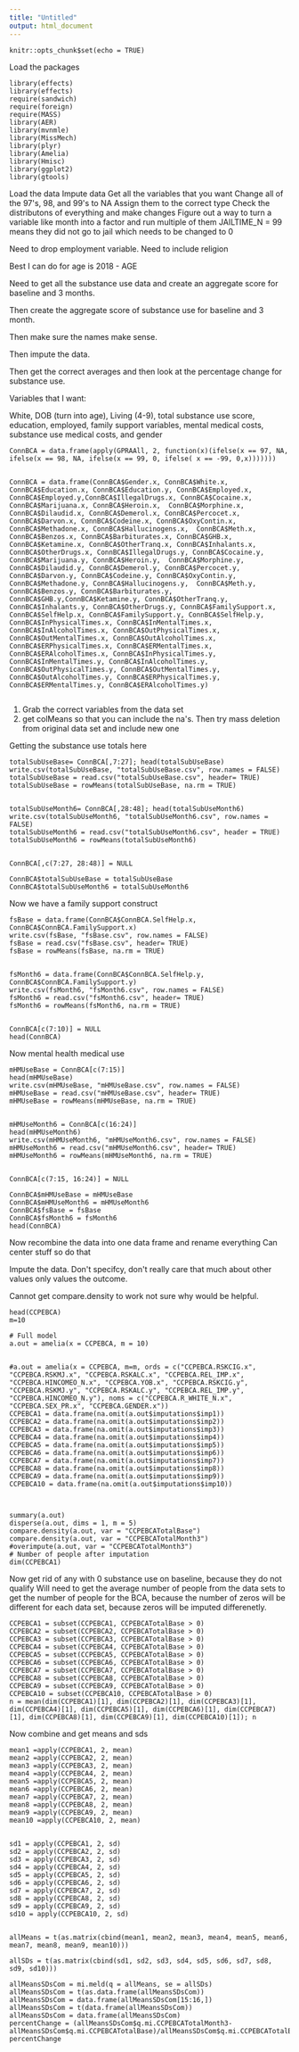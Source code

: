 ```yaml
---
title: "Untitled"
output: html_document
---
```


```{r setup, include=FALSE}
knitr::opts_chunk$set(echo = TRUE)
```
Load the packages
```{r}
library(effects)
library(effects)
require(sandwich)
require(foreign)
require(MASS)
library(AER)
library(mvnmle)
library(MissMech)
library(plyr)
library(Amelia)
library(Hmisc)
library(ggplot2)
library(gtools)
```
Load the data
Impute data
Get all the variables that you want
Change all of the 97's, 98, and 99's to NA
Assign them to the correct type
Check the distributons of everything and make changes
Figure out a way to turn a variable like month into a factor and run multiple of them
JAILTIME_N = 99 means they did not go to jail which needs to be changed to 0

Need to drop employment variable.  Need to include religion

Best I can do for age is 2018 - AGE

Need to get all the substance use data and create an aggregate score for baseline and 3 months.

Then create the aggregate score of substance use for baseline and 3 month.

Then make sure the names make sense.  

Then impute the data.  

Then get the correct averages and then look at the percentage change for substance use.

Variables that I want: 

White, DOB (turn into age), Living (4-9), total substance use score, education, employed, family support variables, mental medical costs, substance use medical costs, and gender
```{r}
ConnBCA = data.frame(apply(GPRAAll, 2, function(x)(ifelse(x == 97, NA, ifelse(x == 98, NA, ifelse(x == 99, 0, ifelse( x == -99, 0,x)))))))


ConnBCA = data.frame(ConnBCA$Gender.x, ConnBCA$White.x, ConnBCA$Education.x, ConnBCA$Education.y, ConnBCA$Employed.x, ConnBCA$Employed.y,ConnBCA$IllegalDrugs.x, ConnBCA$Cocaine.x, ConnBCA$Marijuana.x, ConnBCA$Heroin.x,  ConnBCA$Morphine.x,  ConnBCA$Dilaudid.x, ConnBCA$Demerol.x, ConnBCA$Percocet.x, ConnBCA$Darvon.x, ConnBCA$Codeine.x, ConnBCA$OxyContin.x, ConnBCA$Methadone.x, ConnBCA$Hallucinogens.x,  ConnBCA$Meth.x,  ConnBCA$Benzos.x, ConnBCA$Barbiturates.x, ConnBCA$GHB.x, ConnBCA$Ketamine.x, ConnBCA$OtherTranq.x, ConnBCA$Inhalants.x, ConnBCA$OtherDrugs.x, ConnBCA$IllegalDrugs.y, ConnBCA$Cocaine.y, ConnBCA$Marijuana.y, ConnBCA$Heroin.y,  ConnBCA$Morphine.y,  ConnBCA$Dilaudid.y, ConnBCA$Demerol.y, ConnBCA$Percocet.y, ConnBCA$Darvon.y, ConnBCA$Codeine.y, ConnBCA$OxyContin.y, ConnBCA$Methadone.y, ConnBCA$Hallucinogens.y,  ConnBCA$Meth.y,  ConnBCA$Benzos.y, ConnBCA$Barbiturates.y, ConnBCA$GHB.y,ConnBCA$Ketamine.y, ConnBCA$OtherTranq.y, ConnBCA$Inhalants.y, ConnBCA$OtherDrugs.y, ConnBCA$FamilySupport.x, ConnBCA$SelfHelp.x, ConnBCA$FamilySupport.y, ConnBCA$SelfHelp.y, ConnBCA$InPhysicalTimes.x, ConnBCA$InMentalTimes.x, ConnBCA$InAlcoholTimes.x, ConnBCA$OutPhysicalTimes.x, ConnBCA$OutMentalTimes.x, ConnBCA$OutAlcoholTimes.x, ConnBCA$ERPhysicalTimes.x, ConnBCA$ERMentalTimes.x, ConnBCA$ERAlcoholTimes.x, ConnBCA$InPhysicalTimes.y, ConnBCA$InMentalTimes.y, ConnBCA$InAlcoholTimes.y, ConnBCA$OutPhysicalTimes.y, ConnBCA$OutMentalTimes.y, ConnBCA$OutAlcoholTimes.y, ConnBCA$ERPhysicalTimes.y, ConnBCA$ERMentalTimes.y, ConnBCA$ERAlcoholTimes.y) 


```

1. Grab the correct variables from the data set
2. get colMeans so that you can include the na's.  Then try mass deletion from original data set and include new one



Getting the substance use totals here

```{r}
totalSubUseBase= ConnBCA[,7:27]; head(totalSubUseBase)
write.csv(totalSubUseBase, "totalSubUseBase.csv", row.names = FALSE)
totalSubUseBase = read.csv("totalSubUseBase.csv", header= TRUE)
totalSubUseBase = rowMeans(totalSubUseBase, na.rm = TRUE)


totalSubUseMonth6= ConnBCA[,28:48]; head(totalSubUseMonth6)
write.csv(totalSubUseMonth6, "totalSubUseMonth6.csv", row.names = FALSE)
totalSubUseMonth6 = read.csv("totalSubUseMonth6.csv", header = TRUE)
totalSubUseMonth6 = rowMeans(totalSubUseMonth6)


ConnBCA[,c(7:27, 28:48)] = NULL

ConnBCA$totalSubUseBase = totalSubUseBase
ConnBCA$totalSubUseMonth6 = totalSubUseMonth6

```

Now we have a family support construct

```{r}
fsBase = data.frame(ConnBCA$ConnBCA.SelfHelp.x, ConnBCA$ConnBCA.FamilySupport.x)
write.csv(fsBase, "fsBase.csv", row.names = FALSE)
fsBase = read.csv("fsBase.csv", header= TRUE)
fsBase = rowMeans(fsBase, na.rm = TRUE)


fsMonth6 = data.frame(ConnBCA$ConnBCA.SelfHelp.y, ConnBCA$ConnBCA.FamilySupport.y)
write.csv(fsMonth6, "fsMonth6.csv", row.names = FALSE)
fsMonth6 = read.csv("fsMonth6.csv", header= TRUE)
fsMonth6 = rowMeans(fsMonth6, na.rm = TRUE)


ConnBCA[c(7:10)] = NULL
head(ConnBCA)
```

Now mental health medical use
```{r}
mHMUseBase = ConnBCA[c(7:15)]
head(mHMUseBase)
write.csv(mHMUseBase, "mHMUseBase.csv", row.names = FALSE)
mHMUseBase = read.csv("mHMUseBase.csv", header= TRUE)
mHMUseBase = rowMeans(mHMUseBase, na.rm = TRUE)


mHMUseMonth6 = ConnBCA[c(16:24)]
head(mHMUseMonth6)
write.csv(mHMUseMonth6, "mHMUseMonth6.csv", row.names = FALSE)
mHMUseMonth6 = read.csv("mHMUseMonth6.csv", header= TRUE)
mHMUseMonth6 = rowMeans(mHMUseMonth6, na.rm = TRUE)


ConnBCA[c(7:15, 16:24)] = NULL

ConnBCA$mHMUseBase = mHMUseBase
ConnBCA$mHMUseMonth6 = mHMUseMonth6
ConnBCA$fsBase = fsBase
ConnBCA$fsMonth6 = fsMonth6
head(ConnBCA)
```


Now recombine the data into one data frame and rename everything
Can center stuff so do that 

Impute the data.  Don't specifcy, don't really care that much about other values only values the outcome. 

Cannot get compare.density to work not sure why would be helpful.
```{r}
head(CCPEBCA)
m=10

# Full model
a.out = amelia(x = CCPEBCA, m = 10)


#a.out = amelia(x = CCPEBCA, m=m, ords = c("CCPEBCA.RSKCIG.x", "CCPEBCA.RSKMJ.x", "CCPEBCA.RSKALC.x", "CCPEBCA.REL_IMP.x", "CCPEBCA.HINCOMEO_N.x", "CCPEBCA.YOB.x", "CCPEBCA.RSKCIG.y", "CCPEBCA.RSKMJ.y", "CCPEBCA.RSKALC.y", "CCPEBCA.REL_IMP.y", "CCPEBCA.HINCOMEO_N.y"), noms = c("CCPEBCA.R_WHITE_N.x", "CCPEBCA.SEX_PR.x", "CCPEBCA.GENDER.x"))
CCPEBCA1 = data.frame(na.omit(a.out$imputations$imp1))
CCPEBCA2 = data.frame(na.omit(a.out$imputations$imp2))
CCPEBCA3 = data.frame(na.omit(a.out$imputations$imp3))
CCPEBCA4 = data.frame(na.omit(a.out$imputations$imp4))
CCPEBCA5 = data.frame(na.omit(a.out$imputations$imp5))
CCPEBCA6 = data.frame(na.omit(a.out$imputations$imp6))
CCPEBCA7 = data.frame(na.omit(a.out$imputations$imp7))
CCPEBCA8 = data.frame(na.omit(a.out$imputations$imp8))
CCPEBCA9 = data.frame(na.omit(a.out$imputations$imp9))
CCPEBCA10 = data.frame(na.omit(a.out$imputations$imp10))



summary(a.out)
disperse(a.out, dims = 1, m = 5)
compare.density(a.out, var = "CCPEBCATotalBase")
compare.density(a.out, var = "CCPEBCATotalMonth3")
#overimpute(a.out, var = "CCPEBCATotalMonth3")
# Number of people after imputation
dim(CCPEBCA1)
```
Now get rid of any with 0 substance use on baseline, because they do not qualify
Will need to get the average number of people from the data sets to get the number of people for the BCA, because the number of zeros will be different for each data set, because zeros will be imputed differenetly.
```{r}
CCPEBCA1 = subset(CCPEBCA1, CCPEBCATotalBase > 0)
CCPEBCA2 = subset(CCPEBCA2, CCPEBCATotalBase > 0)
CCPEBCA3 = subset(CCPEBCA3, CCPEBCATotalBase > 0)
CCPEBCA4 = subset(CCPEBCA4, CCPEBCATotalBase > 0)
CCPEBCA5 = subset(CCPEBCA5, CCPEBCATotalBase > 0)
CCPEBCA6 = subset(CCPEBCA6, CCPEBCATotalBase > 0)
CCPEBCA7 = subset(CCPEBCA7, CCPEBCATotalBase > 0)
CCPEBCA8 = subset(CCPEBCA8, CCPEBCATotalBase > 0)
CCPEBCA9 = subset(CCPEBCA9, CCPEBCATotalBase > 0)
CCPEBCA10 = subset(CCPEBCA10, CCPEBCATotalBase > 0)
n = mean(dim(CCPEBCA1)[1], dim(CCPEBCA2)[1], dim(CCPEBCA3)[1], dim(CCPEBCA4)[1], dim(CCPEBCA5)[1], dim(CCPEBCA6)[1], dim(CCPEBCA7)[1], dim(CCPEBCA8)[1], dim(CCPEBCA9)[1], dim(CCPEBCA10)[1]); n

```


Now combine and get means and sds
```{r}
mean1 =apply(CCPEBCA1, 2, mean)
mean2 =apply(CCPEBCA2, 2, mean)
mean3 =apply(CCPEBCA3, 2, mean)
mean4 =apply(CCPEBCA4, 2, mean)
mean5 =apply(CCPEBCA5, 2, mean)
mean6 =apply(CCPEBCA6, 2, mean)
mean7 =apply(CCPEBCA7, 2, mean)
mean8 =apply(CCPEBCA8, 2, mean)
mean9 =apply(CCPEBCA9, 2, mean)
mean10 =apply(CCPEBCA10, 2, mean)


sd1 = apply(CCPEBCA1, 2, sd)
sd2 = apply(CCPEBCA2, 2, sd)
sd3 = apply(CCPEBCA3, 2, sd)
sd4 = apply(CCPEBCA4, 2, sd)
sd5 = apply(CCPEBCA5, 2, sd)
sd6 = apply(CCPEBCA6, 2, sd)
sd7 = apply(CCPEBCA7, 2, sd)
sd8 = apply(CCPEBCA8, 2, sd)
sd9 = apply(CCPEBCA9, 2, sd)
sd10 = apply(CCPEBCA10, 2, sd)


allMeans = t(as.matrix(cbind(mean1, mean2, mean3, mean4, mean5, mean6, mean7, mean8, mean9, mean10)))

allSDs = t(as.matrix(cbind(sd1, sd2, sd3, sd4, sd5, sd6, sd7, sd8, sd9, sd10)))

allMeansSDsCom = mi.meld(q = allMeans, se = allSDs)
allMeansSDsCom = t(as.data.frame(allMeansSDsCom))
allMeansSDsCom = data.frame(allMeansSDsCom[15:16,]) 
allMeansSDsCom = t(data.frame(allMeansSDsCom))
allMeansSDsCom = data.frame(allMeansSDsCom)
percentChange = (allMeansSDsCom$q.mi.CCPEBCATotalMonth3-allMeansSDsCom$q.mi.CCPEBCATotalBase)/allMeansSDsCom$q.mi.CCPEBCATotalBase; percentChange
```










